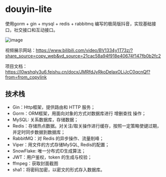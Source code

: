 # douyin-lite

使用gorm + gin + mysql + redis + rabbitmq 编写的极简版抖音，实现基础接口，社交接口和互动接口。

![image](https://github.com/houqingying/douyin-lite/assets/59137245/1a538518-aa8c-40ba-be7c-798e17ca0251)

视频展示网站：https://www.bilibili.com/video/BV1334y1T73z/?share_source=copy_web&vd_source=21cac58a94f918e40674f147fb0b2fc2

项目文档：https://l0wshqly3u6.feishu.cn/docx/JMRfdJyRkoDelaxOLiJcC0qcnQf?from=from_copylink

## 技术栈

- Gin：Http框架，提供路由和 HTTP 服务；
- Gorm：ORM框架，用面向对象的方式对数据库进行 增删查找 操作；
- MySQL: 关系数据库，存储数据；
- Redis：存储热点数据。对关注/取关操作进行缓存，按照一定策略使键过期，并定时同步数据到数据库；
- RabbitMQ：对 Redis 的异步操作、流量削峰；
- Viper：用文件的方式存储MySQL, Redis的配置；
- SnowFlake: 唯一分布式ID生成算法；
- JWT：用户鉴权，token 的生成与校验；
- ffmpeg：获取封面截图
- sha1：将密码加密，以密文的形式存入数据库。
